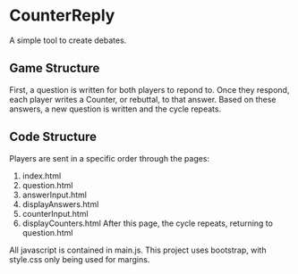 # CounterReply
A simple tool to create debates.

## Game Structure
First, a question is written for both players to repond to. Once they respond, each player writes a Counter, or rebuttal, to that answer. Based on these answers, a new question is written and the cycle repeats.

## Code Structure
Players are sent in a specific order through the pages:
1. index.html
2. question.html
3. answerInput.html
4. displayAnswers.html
5. counterInput.html
6. displayCounters.html
After this page, the cycle repeats, returning to question.html

All javascript is contained in main.js.
This project uses bootstrap, with style.css only being used for margins.
